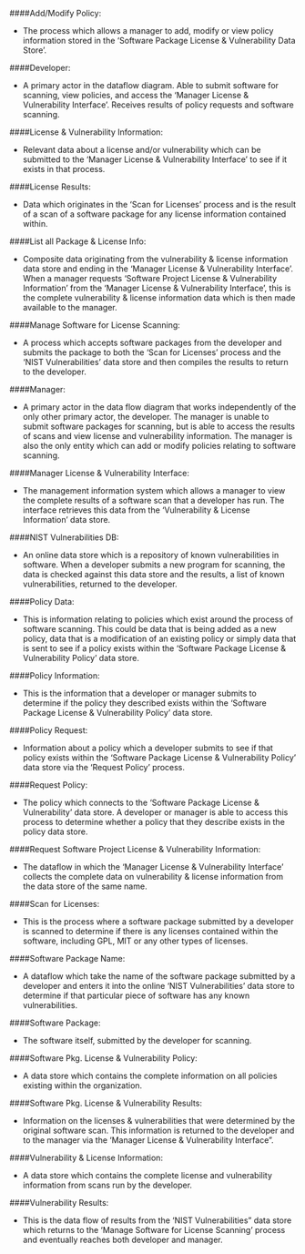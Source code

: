 ####Add/Modify Policy:
+ The process which allows a manager to add, modify or view policy information stored in the ‘Software Package License & Vulnerability Data Store’.

####Developer:  
+ A primary actor in the dataflow diagram.  Able to submit software for scanning, view policies, and access the ‘Manager License & Vulnerability Interface’. Receives results of policy requests and software scanning.

####License & Vulnerability Information: 
+ Relevant data about a license and/or vulnerability which can be submitted to the ‘Manager License & Vulnerability Interface’ to see if it exists in that process.

####License Results: 
+ Data which originates in the ‘Scan for Licenses’ process and is the result of a scan of a software package for any license information contained within.

####List all Package & License Info: 
+ Composite data originating from the vulnerability & license information data store and ending in the ‘Manager License & Vulnerability Interface’.  When a manager requests ‘Software Project License & Vulnerability Information’ from the ‘Manager License & Vulnerability Interface’, this is the complete vulnerability & license information data which is then made available to the manager. 

####Manage Software for License Scanning: 
+ A process which accepts software packages from the developer and submits the package to both the ‘Scan for Licenses’ process and the ‘NIST Vulnerabilities’ data store and then compiles the results to return to the developer.

####Manager: 
+ A primary actor in the data flow diagram that works independently of the only other primary actor, the developer.  The manager is unable to submit software packages for scanning, but is able to access the results of scans and view license and vulnerability information.  The manager is also the only entity which can add or modify policies relating to software scanning.

####Manager License & Vulnerability Interface:
+ The management information system which allows a manager to view the complete results of a software scan that a developer has run.  The interface retrieves this data from the ‘Vulnerability & License Information’ data store.

####NIST Vulnerabilities DB: 
+ An online data store which is a repository of known vulnerabilities in software.  When a developer submits a new program for scanning, the data is checked against this data store and the results, a list of known vulnerabilities, returned to the developer.

####Policy Data: 
+ This is information relating to policies which exist around the process of software scanning.  This could be data that is being added as a new policy, data that is a modification of an existing policy or simply data that is sent to see if a policy exists within the ‘Software Package License & Vulnerability Policy’ data store.

####Policy Information:
+ This is the information that a developer or manager submits to determine if the policy they described exists within the ‘Software Package License & Vulnerability Policy’ data store.

####Policy Request: 
+ Information about a policy which a developer submits to see if that policy exists within the ‘Software Package License & Vulnerability Policy’ data store via the ‘Request Policy’ process.

####Request Policy: 
+ The policy which connects to the ‘Software Package License & Vulnerability’ data store.  A developer or manager is able to access this process to determine whether a policy that they describe exists in the policy data store.

####Request Software Project License & Vulnerability Information: 
+ The dataflow in which the ‘Manager License & Vulnerability Interface’ collects the complete data on vulnerability & license information from the data store of the same name.

####Scan for Licenses:
+ This is the process where a software package submitted by a developer is scanned to determine if there is any licenses contained within the software, including GPL, MIT or any other types of licenses.

####Software Package Name:  
+ A dataflow which take the name of the software package submitted by a developer and enters it into the online ‘NIST Vulnerabilities’ data store to determine if that particular piece of software has any known vulnerabilities.

####Software Package:  
+ The software itself, submitted by the developer for scanning.

####Software Pkg. License & Vulnerability Policy: 
+ A data store which contains the complete information on all policies existing within the organization.

####Software Pkg. License & Vulnerability Results: 
+ Information on the licenses & vulnerabilities that were determined by the original software scan.  This information is returned to the developer and to the manager via the ‘Manager License & Vulnerability Interface”.

####Vulnerability & License Information: 
+ A data store which contains the complete license and vulnerability information from scans run by the developer.

####Vulnerability Results:  
+ This is the data flow of results from the ‘NIST Vulnerabilities” data store which returns to the ‘Manage Software for License Scanning’ process and eventually reaches both developer and manager.
